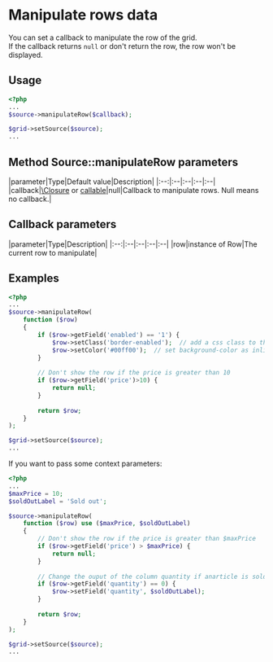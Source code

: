 Manipulate rows data
====================

You can set a callback to manipulate the row of the grid.  
If the callback returns `null` or don't return the row, the row won't be displayed.

## Usage
```php
<?php
...
$source->manipulateRow($callback);

$grid->setSource($source);
...
```

## Method Source::manipulateRow parameters

|parameter|Type|Default value|Description|
|:--:|:--|:--|:--|:--|
|callback|[\Closure](http://php.net/manual/en/functions.anonymous.php) or [callable](http://php.net/manual/en/language.types.callable.php)|null|Callback to manipulate rows. Null means no callback.|

## Callback parameters

|parameter|Type|Description|
|:--:|:--|:--|:--|:--|
|row|instance of Row|The current row to manipulate|

## Examples

```php
<?php
...
$source->manipulateRow(
    function ($row)
    {
        if ($row->getField('enabled') == '1') {
            $row->setClass('border-enabled');  // add a css class to the <tr> tag
            $row->setColor('#00ff00');  // set background-color as inline style
        }
        
        // Don't show the row if the price is greater than 10
        if ($row->getField('price')>10) {
            return null;
        }
        
        return $row;
    }
);

$grid->setSource($source);
...
```

If you want to pass some context parameters:
```php
<?php
...
$maxPrice = 10;
$soldOutLabel = 'Sold out';

$source->manipulateRow(
    function ($row) use ($maxPrice, $soldOutLabel)
    {
        // Don't show the row if the price is greater than $maxPrice
        if ($row->getField('price') > $maxPrice) {
            return null;
        }
        
        // Change the ouput of the column quantity if anarticle is sold out
        if ($row->getField('quantity') == 0) {
            $row->setField('quantity', $soldOutLabel);
        }
        
        return $row;
    }
);

$grid->setSource($source);
...
```

